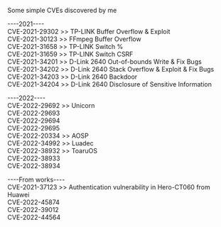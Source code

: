 Some simple CVEs discovered by me

----2021---- <br />
CVE-2021-29302 >> TP-LINK Buffer Overflow & Exploit<br />
CVE-2021-30123 >> FFmpeg Buffer Overflow<br />
CVE-2021-31658 >> TP-LINK Switch %<br />
CVE-2021-31659 >> TP-LINK Switch CSRF<br />
CVE-2021-34201 >> D-Link 2640 Out-of-bounds Write & Fix Bugs<br />
CVE-2021-34202 >> D-Link 2640 Stack Overflow & Exploit & Fix Bugs<br />
CVE-2021-34203 >> D-Link 2640 Backdoor<br />
CVE-2021-34204 >> D-Link 2640 Disclosure of Sensitive Information<br />

----2022---- <br />
CVE-2022-29692 >> Unicorn<br />
CVE-2022-29693 <br />
CVE-2022-29694 <br />
CVE-2022-29695 <br />
CVE-2022-20334 >> AOSP <br />
CVE-2022-34992 >> Luadec <br />
CVE-2022-38932 >> ToaruOS <br />
CVE-2022-38933 <br />
CVE-2022-38934 <br />

----From works---- <br />
CVE-2021-37123 >> Authentication vulnerability in Hero-CT060 from Huawei<br />
CVE-2022-45874 <br />
CVE-2022-39012 <br />
CVE-2022-44564 <br />
